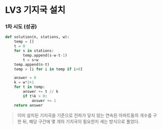 # LV3 기지국 설치

### 1차 시도 (성공)
```py
def solution(n, stations, w):
    temp = []
    t = 0
    for s in stations:
        temp.append(s-w-t-1)
        t = s+w
    temp.append(n-t)
    temp = [i for i in temp if i>0]

    answer = 0
    k = w*2+1
    for t in temp:
        answer += t // k
        if t%k > 0:
            answer += 1
    return answer
```
> 이미 설치된 기지국을 기준으로 전파가 닿지 않는 연속된 아파트들의 개수를 구한 뒤, 해당 구간에 몇 개의 기지국이 필요한지 세는 방식으로 풀었다.
